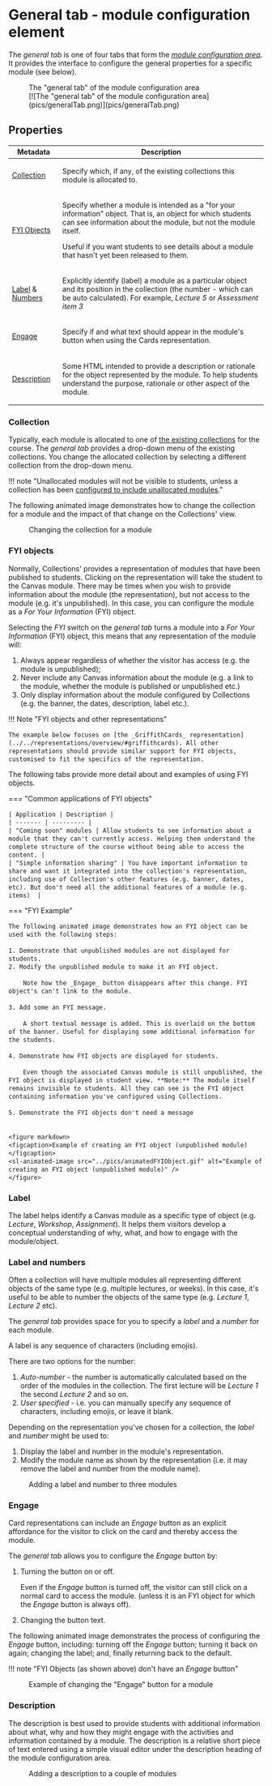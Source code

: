 # General tab - module configuration element

The _general tab_ is one of four tabs that form the [_module configuration area_](overview.md). It provides the interface to configure the general properties for a specific module (see below).

<figure markdown>
<figcaption>The "general tab" of the module configuration area</figcaption>
[![The "general tab" of the module configuration area](pics/generalTab.png)](pics/generalTab.png)
</figure>

## Properties


| Metadata | Description |
| --- | --- |
| [Collection](#collection) | <p>Specify which, if any, of the existing collections this module is allocated to.</p> |
| [FYI Objects](#fyi-objects) | <p>Specify whether a module is intended as a "for your information" object. That is, an object for which students can see information about the module, but not the module itself.</p> <p> Useful if you want students to see details about a module that hasn't yet been released to them.</p> |
| [Label](#label) & [Numbers](#label-and-numbers) | <p>Explicitly identify (label) a module as a particular object and its position in the collection (the number - which can be auto calculated). For example, <em>Lecture 5</em> or <em>Assessment item 3</em></p> | 
| [Engage](#engage) | <p>Specify if and what text should appear in the module's button when using the Cards representation. </p>|
| [Description](#description) | <p>Some HTML intended to provide a description or rationale for the object represented by the module. To help students understand the purpose, rationale or other aspect of the module.</p> |

### Collection

Typically, each module is allocated to one of [the existing collections](../collections/existing-collections.md) for the course. The _general tab_ provides a drop-down menu of the existing collections. You change the allocated collection by selecting a different collection from the drop-down menu.

!!! note "Unallocated modules will not be visible to students, unless a collection has been [configured to include unallocated modules](../collections/existing-collections.md#add-unallocated)."

The following animated image demonstrates how to change the collection for a module and the impact of that change on the Collections' view.

<figure markdown>
<figcaption>Changing the collection for a module</figcaption>
<sl-animated-image src="../pics/animatedChangeCollection.gif" alt="Changing the collection for a module" />
</figure>

### FYI objects

Normally, Collections' provides a representation of modules that have been published to students. Clicking on the representation will take the student to the Canvas module. There may be times when you wish to provide information about the module (the representation), but not access to the module (e.g. it's unpublished). In this case, you can configure the module as a _For Your Information_ (FYI) object.

Selecting the _FYI_ switch on the _general tab_ turns a module into a _For Your Information_ (FYI) object, this means that any representation of the module will:

1. Always appear regardless of whether the visitor has access (e.g. the module is unpublished); 
2. Never include any Canvas information about the module (e.g. a link to the module, whether the module is published or unpublished etc.)
3. Only display information about the module configured by Collections (e.g. the banner, the dates, description, label etc.).

!!! Note "FYI objects and other representations"

    The example below focuses on [the _GriffithCards_ representation](../../representations/overview/#griffithcards). All other representations should provide similar support for FYI objects, customised to fit the specifics of the representation.

The following tabs provide more detail about and examples of using FYI objects.

=== "Common applications of FYI objects"

    | Application | Description |
    | ------- | --------- |
    | "Coming soon" modules | Allow students to see information about a module that they can't currently access. Helping them understand the complete structure of the course without being able to access the content. |
    | "Simple information sharing" | You have important information to share and want it integrated into the collection's representation, including use of Collection's other features (e.g. banner, dates, etc). But don't need all the additional features of a module (e.g. items)  |


=== "FYI Example"

    The following animated image demonstrates how an FYI object can be used with the following steps: 

    1. Demonstrate that unpublished modules are not displayed for students.  
    2. Modify the unpublished module to make it an FYI object.  

        Note how the _Engage_ button disappears after this change. FYI object's can't link to the module.

    3. Add some an FYI message.

        A short textual message is added. This is overlaid on the bottom of the banner. Useful for displaying some additional information for the students.

    4. Demonstrate how FYI objects are displayed for students.

        Even though the associated Canvas module is still unpublished, the FYI object is displayed in student view. **Note:** The module itself remains invisible to students. All they can see is the FYI object containing information you've configured using Collections.
     
    5. Demonstrate the FYI objects don't need a message


    <figure markdown>
    <figcaption>Example of creating an FYI object (unpublished module)</figcaption>
    <sl-animated-image src="../pics/animatedFYIObject.gif" alt="Example of creating an FYI object (unpublished module)" />
    </figure>

### Label 

The label helps identify a Canvas module as a specific type of object (e.g. _Lecture_, _Workshop_, _Assignment_). It helps them visitors develop a conceptual understanding of why, what, and how to engage with the module/object.

### Label and numbers

Often a collection will have multiple modules all representing different objects of the same type (e.g. multiple lectures, or weeks). In this case, it's useful to be able to number the objects of the same type (e.g. _Lecture 1_, _Lecture 2_ etc).

The _general tab_ provides space for you to specify a _label_ and a _number_ for each module.

A label is any sequence of characters (including emojis).

There are two options for the number: 

1. _Auto-number_ - the number is automatically calculated based on the order of the modules in the collection. The first lecture will be _Lecture 1_ the second _Lecture 2_ and so on.   
2. _User specified_ - i.e. you can manually specify any sequence of characters, including emojis, or leave it blank.

Depending on the representation you've chosen for a collection, the _label_ and _number_ might be used to:

1. Display the label and number in the module's representation.
2. Modify the module name as shown by the representation (i.e. it may remove the label and number from the module name).

<figure markdown>
<figcaption>Adding a label and number to three modules</figcaption>
<sl-animated-image src="../pics/addLabel.gif" alt="Adding a label and number to three modules" />
</figure>

### Engage


Card representations can include an _Engage_ button as an explicit affordance for the visitor to click on the card and thereby access the module. 

The _general tab_ allows you to configure the _Engage_ button by:

1. Turning the button on or off.

    Even if the _Engage_ button is turned off, the visitor can still click on a normal card to access the module. (unless it is an FYI object for which the _Engage_ button is always off).

2. Changing the button text.

The following animated image demonstrates the process of configuring the _Engage_ button, including: turning off the _Engage_ button; turning it back on again; changing the label; and, finally returning back to the default.


!!! note "FYI Objects (as shown above) don't have an _Engage_ button"

<figure markdown>
<figcaption>Example of changing the "Engage" button for a module</figcaption>
<sl-animated-image src="../pics/animatedEngage.gif" alt="Example of changing the 'Engage' button for a module" />
</figure>


### Description

The description is best used to provide students with additional information about what, why and how they might engage with the activities and information contained by a module. The description is a relative short piece of text entered using a simple visual editor under the description heading of the module configuration area.

<figure markdown>
<figcaption>Adding a description to a couple of modules</figcaption>
<sl-animated-image src="../pics/addDescription.gif" alt="Adding a description" />
</figure>



